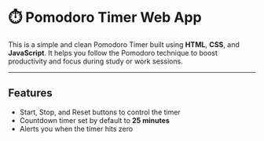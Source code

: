 # ⏱️ Pomodoro Timer Web App

This is a simple and clean Pomodoro Timer built using **HTML**, **CSS**, and **JavaScript**. It helps you follow the Pomodoro technique to boost productivity and focus during study or work sessions.

---

##  Features

- Start, Stop, and Reset buttons to control the timer
- Countdown timer set by default to **25 minutes**
- Alerts you when the timer hits zero
